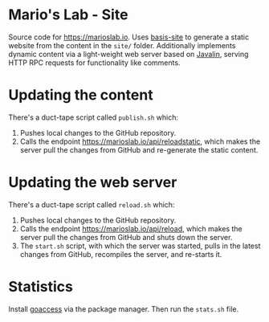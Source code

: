 # Mario's Lab - Site
Source code for https://marioslab.io. Uses [basis-site](https://github.com/badlogic/basis-site) to generate a static website from the content in the `site/` folder. Additionally implements dynamic content via a light-weight web server based on [Javalin](https://javalin.io/), serving HTTP RPC requests for functionality like comments.

# Updating the content
There's a duct-tape script called `publish.sh` which:

1. Pushes local changes to the GitHub repository.
2. Calls the endpoint https://marioslab.io/api/reloadstatic, which makes the server pull the changes from GitHub and re-generate the static content.

# Updating the web server
There's a duct-tape script called `reload.sh` which:

1. Pushes local changes to the GitHub repository.
2. Calls the endpoint https://marioslab.io/api/reload, which makes the server pull the changes from GitHub and shuts down the server.
3. The `start.sh` script, with which the server was started, pulls in the latest changes from GitHub, recompiles the server, and re-starts it.

# Statistics
Install [goaccess](https://goaccess.io/) via the package manager. Then run the `stats.sh` file.

